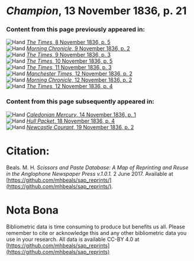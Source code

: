 # *Champion*, 13 November 1836, p. 21  
  
### Content from this page previously appeared in:  
![Hand](http://scissorsandpaste.net/wp-content/uploads/2017/06/smallhandpointer.png) [*The Times*, 8 November 1836, p. 5](https://mhbeals.github.io/sap_html/The-Times/The-Times-8-November-1836-p-5)  
![Hand](http://scissorsandpaste.net/wp-content/uploads/2017/06/smallhandpointer.png) [*Morning Chronicle*, 9 November 1836, p. 2](https://mhbeals.github.io/sap_html/Morning-Chronicle/Morning-Chronicle-9-November-1836-p-2)  
![Hand](http://scissorsandpaste.net/wp-content/uploads/2017/06/smallhandpointer.png) [*The Times*, 9 November 1836, p. 3](https://mhbeals.github.io/sap_html/The-Times/The-Times-9-November-1836-p-3)  
![Hand](http://scissorsandpaste.net/wp-content/uploads/2017/06/smallhandpointer.png) [*The Times*, 10 November 1836, p. 5](https://mhbeals.github.io/sap_html/The-Times/The-Times-10-November-1836-p-5)  
![Hand](http://scissorsandpaste.net/wp-content/uploads/2017/06/smallhandpointer.png) [*The Times*, 11 November 1836, p. 3](https://mhbeals.github.io/sap_html/The-Times/The-Times-11-November-1836-p-3)  
![Hand](http://scissorsandpaste.net/wp-content/uploads/2017/06/smallhandpointer.png) [*Manchester Times*, 12 November 1836, p. 2](https://mhbeals.github.io/sap_html/Manchester-Times/Manchester-Times-12-November-1836-p-2)  
![Hand](http://scissorsandpaste.net/wp-content/uploads/2017/06/smallhandpointer.png) [*Morning Chronicle*, 12 November 1836, p. 2](https://mhbeals.github.io/sap_html/Morning-Chronicle/Morning-Chronicle-12-November-1836-p-2)  
![Hand](http://scissorsandpaste.net/wp-content/uploads/2017/06/smallhandpointer.png) [*The Times*, 12 November 1836, p. 4](https://mhbeals.github.io/sap_html/The-Times/The-Times-12-November-1836-p-4)  
  
### Content from this page subsequently appeared in:  
![Hand](http://scissorsandpaste.net/wp-content/uploads/2017/06/smallhandpointer.png) [*Caledonian Mercury*, 14 November 1836, p. 1](https://mhbeals.github.io/sap_html/Caledonian-Mercury/Caledonian-Mercury-14-November-1836-p-1)  
![Hand](http://scissorsandpaste.net/wp-content/uploads/2017/06/smallhandpointer.png) [*Hull Packet*, 18 November 1836, p. 4](https://mhbeals.github.io/sap_html/Hull-Packet/Hull-Packet-18-November-1836-p-4)  
![Hand](http://scissorsandpaste.net/wp-content/uploads/2017/06/smallhandpointer.png) [*Newcastle Courant*, 19 November 1836, p. 2](https://mhbeals.github.io/sap_html/Newcastle-Courant/Newcastle-Courant-19-November-1836-p-2)  


# Citation: 

Beals. M. H. *Scissors and Paste Database: A Map of Reprinting and Reuse in the Anglophone Newspaper Press v.1.0.1.* 2 June 2017. Available at [https://github.com/mhbeals/sap_reprints/](https://github.com/mhbeals/sap_reprints/). 

# Nota Bona

Bibliometric data is time consuming to produce but benefits us all. Please remember to cite or acknowledge this and any other bibliometric data you use in your research. All data is available CC-BY 4.0 at [https://github.com/mhbeals/sap_reprints](https://github.com/mhbeals/sap_reprints)